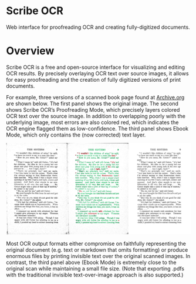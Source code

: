 # Scribe OCR
Web interface for proofreading OCR and creating fully-digitized documents. 

# Overview

Scribe OCR is a free and open-source interface for visualizing and editing OCR results.  By precisely overlaying OCR text over source images, it allows for easy proofreading and the creation of fully digitized versions of print documents. 

For example, three versions of a scanned book page found at [Archive.org](https://archive.org/details/in.ernet.dli.2015.350580/page/n17/mode/2up) are shown below.  The first panel shows the original image.  The second shows Scribe OCR’s Proofreading Mode, which precisely layers colored OCR text over the source image.  In addition to overlapping poorly with the underlying image, most errors are also colored red, which indicates the OCR engine flagged them as low-confidence.  The third panel shows Ebook Mode, which only contains the (now corrected) text layer.  

![Display Mode Comparison](docs/img/mode_comp1.png)

Most OCR output formats either compromise on faithfully representing the original document (e.g. text or markdown that omits formatting) or produce enormous files by printing invisible text over the original scanned images.  In contrast, the third panel above (Ebook Mode) is extremely close to the original scan while maintaining a small file size.  (Note that exporting .pdfs with the traditional invisible text-over-image approach is also supported.)  
